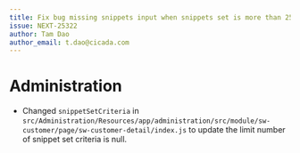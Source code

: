 ```yaml
---
title: Fix bug missing snippets input when snippets set is more than 25
issue: NEXT-25322
author: Tam Dao
author_email: t.dao@cicada.com
---
```

# Administration
* Changed `snippetSetCriteria` in `src/Administration/Resources/app/administration/src/module/sw-customer/page/sw-customer-detail/index.js` to update the limit number of snippet set criteria is null.
